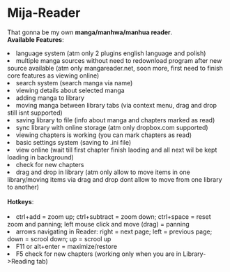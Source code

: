 # Mija-Reader

That gonna be my own <b>manga/manhwa/manhua reader</b>.
<br><b>Available Features</b>:
<br><li>language system (atm only 2 plugins english language and polish)
<br><li>multiple manga sources without need to redownload program after new source available (atm only mangareader.net, soon more, first need to finish core features as viewing online)
<br><li>search system (search manga via name)
<br><li>viewing details about selected manga
<br><li>adding manga to library
<br><li>moving manga between library tabs (via context menu, drag and drop still isnt supported)
<br><li>saving library to file (info about manga and chapters marked as read)
<br><li>sync library with online storage (atm only dropbox.com supported)
<br><li>viewing chapters is working (you can mark chapters as read)
<br><li>basic settings system (saving to .ini file)
<br><li>view online (wait till first chapter finish laoding and all next wil be kept loading in background)
<br><li>check for new chapters
<br><li>drag and drop in library (atm only allow to move items in one library/moving items via drag and drop dont allow to move from one library to another)
<br>
<br><b>Hotkeys</b>:
<br>
<br><li>ctrl+add = zoom up; ctrl+subtract = zoom down; ctrl+space = reset zoom and panning; left mouse click and move (drag) = panning
<br><li>arrows navigating in Reader: right = next page; left = previous page; down = scrool down; up = scrool up
<br><li>F11 or alt+enter = maximize/restore
<br><li>F5 check for new chapters (working only when you are in Library->Reading tab)
